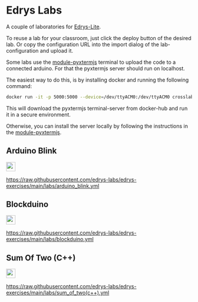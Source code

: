# Edrys Labs
A couple of laboratories for [Edrys-Lite](https://edrys-labs.github.io).

To reuse a lab for your classroom, just click the deploy button of the desired lab. Or copy the configuration URL into the import dialog of the lab-configuration and upload it.  

Some labs use the [module-pyxtermjs](https://github.com/edrys-labs/module-pyxtermjs) terminal to upload the code to a connected arduino. For that the pyxtermjs server should run on localhost. 

The easiest way to do this, is by installing docker and running the following command:

```bash
docker run -it -p 5000:5000 --device=/dev/ttyACM0:/dev/ttyACM0 crosslab/edrys_pyxtermjs_arduino:latest
```
This will download the pyxtermjs terminal-server from docker-hub and run it in a secure environment.

Otherwise, you can install the server locally by following the instructions in the [module-pyxtermjs](https://github.com/edrys-labs/module-pyxtermjs).

## Arduino Blink

[<img src="https://img.shields.io/badge/%F0%9F%9A%80%20-%20Deploy%20Lab%20-%20light?style=plastic" height="25" />](https://edrys-labs.github.io/?/deploy/https://raw.githubusercontent.com/edrys-labs/edrys-exercises/main/labs/arduino_blink.yml)

https://raw.githubusercontent.com/edrys-labs/edrys-exercises/main/labs/arduino_blink.yml

## Blockduino 

[<img src="https://img.shields.io/badge/%F0%9F%9A%80%20-%20Deploy%20Lab%20-%20light?style=plastic" height="25" />](https://edrys-labs.github.io/?/deploy/https://raw.githubusercontent.com/edrys-labs/edrys-exercises/main/labs/blockduino.yml)

https://raw.githubusercontent.com/edrys-labs/edrys-exercises/main/labs/blockduino.yml

## Sum Of Two (C++)

[<img src="https://img.shields.io/badge/%F0%9F%9A%80%20-%20Deploy%20Lab%20-%20light?style=plastic" height="25" />](https://edrys-labs.github.io/?/deploy/https://raw.githubusercontent.com/edrys-labs/edrys-exercises/main/labs/sum_of_two(c++).yml)

https://raw.githubusercontent.com/edrys-labs/edrys-exercises/main/labs/sum_of_two(c++).yml


